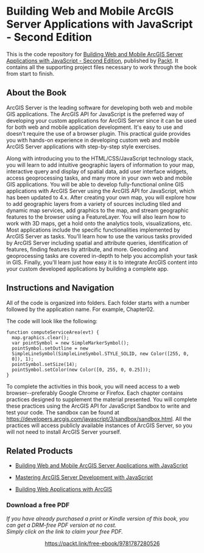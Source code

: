 


# Building Web and Mobile ArcGIS Server Applications with JavaScript - Second Edition
This is the code repository for [Building Web and Mobile ArcGIS Server Applications with JavaScript - Second Edition](https://www.packtpub.com/application-development/building-web-and-mobile-arcgis-server-applications-javascript-second-edition?utm_source=github&utm_medium=repository&utm_campaign=9781787280526), published by [Packt](https://www.packtpub.com/?utm_source=github). It contains all the supporting project files necessary to work through the book from start to finish.
## About the Book
ArcGIS Server is the leading software for developing both web and mobile GIS applications. The ArcGIS API for JavaScript is the preferred way of developing your custom applications for ArcGIS Server since it can be used for both web and mobile application development. It's easy to use and doesn't require the use of a browser plugin. This practical guide provides you with hands-on experience in developing custom web and mobile ArcGIS Server applications with step-by-step style exercises.

Along with introducing you to the HTML/CSS/JavaScript technology stack, you will learn to add intuitive geographic layers of information to your map, interactive query and display of spatial data, add user interface widgets, access geoprocessing tasks, and many more in your own web and mobile GIS applications. You will be able to develop fully-functional online GIS applications with ArcGIS Server using the ArcGIS API for JavaScript, which has been updated to 4.x. After creating your own map, you will explore how to add geographic layers from a variety of sources including tiled and dynamic map services, add graphics to the map, and stream geographic features to the browser using a FeatureLayer. You will also learn how to work with 3D maps, get a hold onto the analytics tools, visualizations, etc. Most applications include the specific functionalities implemented by ArcGIS Server as tasks. You'll learn how to use the various tasks provided by ArcGIS Server including spatial and attribute queries, identification of features, finding features by attribute, and more. Geocoding and geoprocessing tasks are covered in-depth to help you accomplish your task in GIS. Finally, you'll learn just how easy it is to integrate ArcGIS content into your custom developed applications by building a complete app.
## Instructions and Navigation
All of the code is organized into folders. Each folder starts with a number followed by the application name. For example, Chapter02.



The code will look like the following:
```
function computeServiceArea(evt) {
  map.graphics.clear();
  var pointSymbol = new SimpleMarkerSymbol();
  pointSymbol.setOutline = new 
  SimpleLineSymbol(SimpleLineSymbol.STYLE_SOLID, new Color([255, 0, 
  0]), 1);
  pointSymbol.setSize(14);
  pointSymbol.setColor(new Color([0, 255, 0, 0.25]));      
}
```

To complete the activities in this book, you will need access to a web browser--preferably Google Chrome or Firefox. Each chapter contains practices designed to supplement the material presented. You will complete these practices using the ArcGIS API for JavaScript Sandbox to write and test your code. The sandbox can be found at https://developers.arcgis.com/javascript/3/sandbox/sandbox.html. All the practices will access publicly available instances of ArcGIS Server, so you will not need to install ArcGIS Server yourself.

## Related Products
* [Building Web and Mobile ArcGIS Server Applications with JavaScript](https://www.packtpub.com/application-development/building-web-and-mobile-arcgis-server-applications-javascript?utm_source=github&utm_medium=repository&utm_campaign=9781849697965)

* [Mastering ArcGIS Server Development with JavaScript](https://www.packtpub.com/application-development/mastering-arcgis-server-development-javascript?utm_source=github&utm_medium=repository&utm_campaign=9781784396459)

* [Building Web Applications with ArcGIS](https://www.packtpub.com/application-development/building-web-applications-arcgis?utm_source=github&utm_medium=repository&utm_campaign=9781783552955)
### Download a free PDF

 <i>If you have already purchased a print or Kindle version of this book, you can get a DRM-free PDF version at no cost.<br>Simply click on the link to claim your free PDF.</i>
<p align="center"> <a href="https://packt.link/free-ebook/9781787280526">https://packt.link/free-ebook/9781787280526 </a> </p>